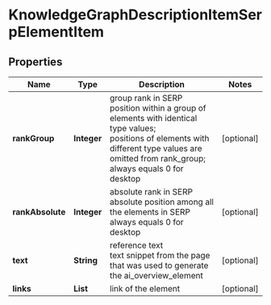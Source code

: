 # KnowledgeGraphDescriptionItemSerpElementItem


## Properties

| Name | Type | Description | Notes |
|------------ | ------------- | ------------- | -------------|
**rankGroup** | **Integer** | group rank in SERP<br>position within a group of elements with identical type values;<br>positions of elements with different type values are omitted from rank_group;<br>always equals 0 for desktop |[optional]|
**rankAbsolute** | **Integer** | absolute rank in SERP<br>absolute position among all the elements in SERP<br>always equals 0 for desktop |[optional]|
**text** | **String** | reference text<br>text snippet from the page that was used to generate the ai_overview_element |[optional]|
**links** | **List<LinkElement>** | link of the element |[optional]|